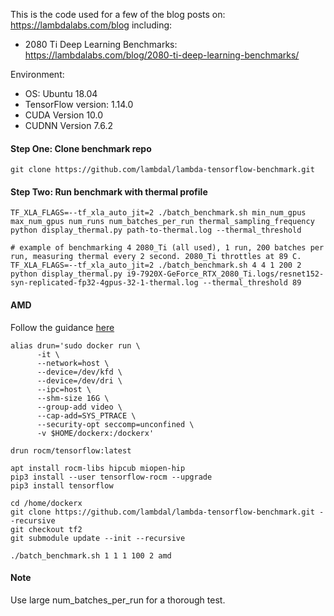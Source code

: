 
This is the code used for a few of the blog posts on: https://lambdalabs.com/blog including:

- 2080 Ti Deep Learning Benchmarks: https://lambdalabs.com/blog/2080-ti-deep-learning-benchmarks/

Environment:
- OS: Ubuntu 18.04
- TensorFlow version: 1.14.0
- CUDA Version 10.0
- CUDNN Version 7.6.2

#### Step One: Clone benchmark repo


```
git clone https://github.com/lambdal/lambda-tensorflow-benchmark.git
```

#### Step Two: Run benchmark with thermal profile

```
TF_XLA_FLAGS=--tf_xla_auto_jit=2 ./batch_benchmark.sh min_num_gpus max_num_gpus num_runs num_batches_per_run thermal_sampling_frequency
python display_thermal.py path-to-thermal.log --thermal_threshold

# example of benchmarking 4 2080_Ti (all used), 1 run, 200 batches per run, measuring thermal every 2 second. 2080_Ti throttles at 89 C.
TF_XLA_FLAGS=--tf_xla_auto_jit=2 ./batch_benchmark.sh 4 4 1 200 2
python display_thermal.py i9-7920X-GeForce_RTX_2080_Ti.logs/resnet152-syn-replicated-fp32-4gpus-32-1-thermal.log --thermal_threshold 89

```

#### AMD

Follow the guidance [here](https://github.com/ROCmSoftwarePlatform/tensorflow-upstream)

```
alias drun='sudo docker run \
      -it \
      --network=host \
      --device=/dev/kfd \
      --device=/dev/dri \
      --ipc=host \
      --shm-size 16G \
      --group-add video \
      --cap-add=SYS_PTRACE \
      --security-opt seccomp=unconfined \
      -v $HOME/dockerx:/dockerx'

drun rocm/tensorflow:latest

apt install rocm-libs hipcub miopen-hip
pip3 install --user tensorflow-rocm --upgrade
pip3 install tensorflow

cd /home/dockerx
git clone https://github.com/lambdal/lambda-tensorflow-benchmark.git --recursive
git checkout tf2
git submodule update --init --recursive

./batch_benchmark.sh 1 1 1 100 2 amd
```


#### Note

Use large num_batches_per_run for a thorough test.


<!-- #### Step Two: Run benchmark

* Input proper gpu_indices (a comma seperated list, default 0) and num_iterations (default 10)
```
cd lambda-tensorflow-benchmark
./benchmark.sh gpu_indices num_iterations
```

#### Step Three: Report results

* Check the repo directory for folder \<cpu>-\<gpu>.logs (generated by benchmark.sh)
* Use the same num_iterations and gpu_indices for both benchmarking and reporting.
```
./report.sh <cpu>-<gpu>.logs
```

#### Batch process:

```
TF_XLA_FLAGS=--tf_xla_auto_jit=2 ./batch_benchmark.sh min_num_gpus max_num_gpus num_iterations

./report.sh <cpu>-<gpu>.logs

./gether.sh
```

 -->
